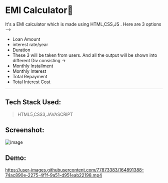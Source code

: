 # EMI Calculator🧮
It's a EMI calculator which is made using HTML,CSS,JS . Here are 3 options -->

- Loan Amount
- interest rate/year
- Duration
- These 3 will be taken from users.
 And all the output will be shown into different Div consisting ->
- Monthly Installment
- Monthly Interest
- Total Repayment
- Total Interest Cost
---
## Tech Stack Used:
> HTML5,CSS3,JAVASCRIPT

## Screenshot:
![image](https://user-images.githubusercontent.com/77873383/165212280-b990cbec-acf0-4ada-bdf6-f59cabefb32e.png)


## Demo:
https://user-images.githubusercontent.com/77873383/164891388-74ac890e-2275-4f1f-9a51-d951eab22198.mp4

